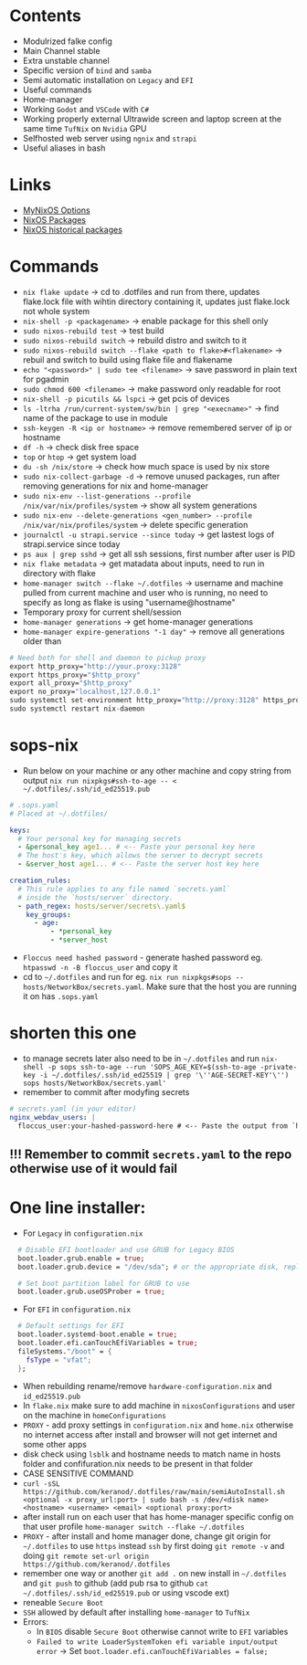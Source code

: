 # Contents

- Modulrized falke config
- Main Channel stable
- Extra unstable channel
- Specific version of `bind` and `samba`
- Semi automatic installation on `Legacy` and `EFI`
- Useful commands
- Home-manager
- Working `Godot` and `VSCode` with `C#`
- Working properly external Ultrawide screen and laptop screen at the same time `TufNix` on `Nvidia` GPU
- Selfhosted web server using `ngnix` and `strapi`
- Useful aliases in bash

# Links

- [MyNixOS Options](https://mynixos.com)
- [NixOS Packages](https://search.nixos.org/packages)
- [NixOS historical packages](https://www.nixhub.io/)

# Commands

- `nix flake update` -> cd to .dotfiles and run from there, updates flake.lock file with wihtin directory containing it, updates just flake.lock not whole system
- `nix-shell -p <packagename>` -> enable package for this shell only
- `sudo nixos-rebuild test` -> test build
- `sudo nixos-rebuild switch` -> rebuild distro and switch to it
- `sudo nixos-rebuild switch --flake <path to flake>#<flakename>` -> rebuil and switch to build using flake file and flakename
- `echo "<password>" | sudo tee <filename>` -> save password in plain text for pgadmin
- `sudo chmod 600 <filename>` -> make password only readable for root
- `nix-shell -p picutils && lspci` -> get pcis of devices
- `ls -ltrha /run/current-system/sw/bin | grep "<execname>"` -> find name of the package to use in module
- `ssh-keygen -R <ip or hostname>` -> remove remembered server of ip or hostname
- `df -h` -> check disk free space
- `top` or `htop` -> get system load
- `du -sh /nix/store` -> check how much space is used by nix store
- `sudo nix-collect-garbage -d` -> remove unused packages, run after removing generations for nix and home-manager
- `sudo nix-env --list-generations --profile /nix/var/nix/profiles/system` -> show all system generations
- `sudo nix-env --delete-generations <gen_number> --profile /nix/var/nix/profiles/system` -> delete specific generation
- `journalctl -u strapi.service --since today` -> get lastest logs of strapi.service since today
- `ps aux | grep sshd` -> get all ssh sessions, first number after user is PID
- `nix flake metadata` -> get matadata about inputs, need to run in directory with flake
- `home-manager switch --flake ~/.dotfiles` -> username and machine pulled from current machine and user who is running, no need to specify as long as flake is using "username@hostname"
- Temporary proxy for current shell/session
- `home-manager generations` -> get home-manager generations
- `home-manager expire-generations "-1 day"` -> remove all generations older than

```nix
# Need both for shell and daemon to pickup proxy
export http_proxy="http://your.proxy:3128"
export https_proxy="$http_proxy"
export all_proxy="$http_proxy"
export no_proxy="localhost,127.0.0.1"
sudo systemctl set-environment http_proxy="http://proxy:3128" https_proxy="http://proxy:3128"
sudo systemctl restart nix-daemon
```

# sops-nix

- Run below on your machine or any other machine and copy string from output
  `nix run nixpkgs#ssh-to-age -- < ~/.dotfiles/.ssh/id_ed25519.pub`

```yaml
# .sops.yaml
# Placed at ~/.dotfiles/

keys:
  # Your personal key for managing secrets
  - &personal_key age1... # <-- Paste your personal key here
  # The host's key, which allows the server to decrypt secrets
  - &server_host age1... # <-- Paste the server host key here

creation_rules:
  # This rule applies to any file named `secrets.yaml`
  # inside the `hosts/server` directory.
  - path_regex: hosts/server/secrets\.yaml$
    key_groups:
      - age:
          - *personal_key
          - *server_host
```

- `Floccus need hashed password` - generate hashed password eg. `htpasswd -n -B floccus_user` and copy it
- cd to `~/.dotfiles` and run for eg. `nix run nixpkgs#sops -- hosts/NetworkBox/secrets.yaml`. Make sure that the host you are running it on has `.sops.yaml`

# shorten this one

- to manage secrets later also need to be in `~/.dotfiles` and run `nix-shell -p sops ssh-to-age --run 'SOPS_AGE_KEY=$(ssh-to-age -private-key -i ~/.dotfiles/.ssh/id_ed25519 | grep '\''AGE-SECRET-KEY'\'') sops hosts/NetworkBox/secrets.yaml'`
- remember to commit after modyfing secrets

```yaml
# secrets.yaml (in your editor)
nginx_webdav_users: |
  floccus_user:your-hashed-password-here # <-- Paste the output from `htpasswd` here
```

## !!! Remember to commit `secrets.yaml` to the repo otherwise use of it would fail

# One line installer:

- For `Legacy` in `configuration.nix`

```nix
  # Disable EFI bootloader and use GRUB for Legacy BIOS
  boot.loader.grub.enable = true;
  boot.loader.grub.device = "/dev/sda"; # or the appropriate disk, replace /dev/sda with your disk name

  # Set boot partition label for GRUB to use
  boot.loader.grub.useOSProber = true;
```

- For `EFI` in `configuration.nix`

```nix
  # Default settings for EFI
  boot.loader.systemd-boot.enable = true;
  boot.loader.efi.canTouchEfiVariables = true;
  fileSystems."/boot" = {
    fsType = "vfat";
  };
```

- When rebuilding rename/remove `hardware-configuration.nix` and `id_ed25519.pub`
- In `flake.nix` make sure to add machine in `nixosConfigurations` and user on the machine in `homeConfigurations`
- `PROXY` - add proxy settings in `configuration.nix` and `home.nix` otherwise no internet access after install and browser will not get internet and some other apps
- disk check using `lsblk` and hostname needs to match name in hosts folder and confifuration.nix needs to be present in that folder
- CASE SENSITIVE COMMAND
- `curl -sSL https://github.com/keranod/.dotfiles/raw/main/semiAutoInstall.sh <optional -x proxy_url:port> | sudo bash -s /dev/<disk name> <hostname> <username> <email> <optional proxy:port>`
- after install run on each user that has home-manager specific config on that user profile `home-manager switch --flake ~/.dotfiles`
- `PROXY` - after install and home manager done, change git origin for `~/.dotfiles` to use `https` instead `ssh` by first doing `git remote -v` and doing `git remote set-url origin https://github.com/keranod/.dotfiles`
- remember one way or another `git add .` on new install in `~/.dotfiles` and `git push` to github (add pub rsa to github `cat ~/.dotfiles/.ssh/id_ed25519.pub` or using vscode ext)
- reneable `Secure Boot`
- `SSH` allowed by default after installing `home-manager` to `TufNix`
- Errors:
  - In `BIOS` disable `Secure Boot` otherwise cannot write to `EFI` variables
  - `Failed to write LoaderSystemToken efi variable input/output error` -> Set `boot.loader.efi.canTouchEfiVariables = false;`
